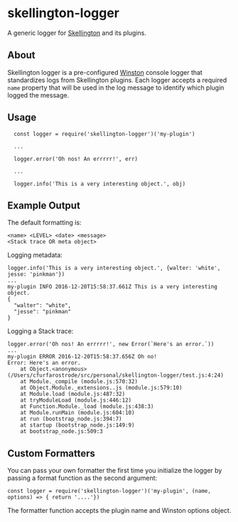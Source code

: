 # skellington-logger
A generic logger for [Skellington](https://github.com/colestrode/skellington) and its plugins.

## About

Skellington logger is a pre-configured [Winston](https://github.com/winstonjs/winston) console logger that standardizes
logs from Skellington plugins. Each logger accepts a required `name` property that will be used in the log message
to identify which plugin logged the message.

## Usage

```
  const logger = require('skellington-logger')('my-plugin')
  
  ...
  
  logger.error('Oh nos! An errrrr!', err)
  
  ...
  
  logger.info('This is a very interesting object.', obj)
```

## Example Output

The default formatting is:

```
<name> <LEVEL> <date> <message>
<Stack trace OR meta object>
```

Logging metadata: 
```
logger.info('This is a very interesting object.', {walter: 'white', jesse: 'pinkman'})
...
my-plugin INFO 2016-12-20T15:58:37.661Z This is a very interesting object.
{
  "walter": "white",
  "jesse": "pinkman"
}

```

Logging a Stack trace: 
```
logger.error('Oh nos! An errrrr!', new Error(`Here's an error.`))
...
my-plugin ERROR 2016-12-20T15:58:37.656Z Oh no!
Error: Here's an error.
    at Object.<anonymous> (/Users/cfurfarostrode/src/personal/skellington-logger/test.js:4:24)
    at Module._compile (module.js:570:32)
    at Object.Module._extensions..js (module.js:579:10)
    at Module.load (module.js:487:32)
    at tryModuleLoad (module.js:446:12)
    at Function.Module._load (module.js:438:3)
    at Module.runMain (module.js:604:10)
    at run (bootstrap_node.js:394:7)
    at startup (bootstrap_node.js:149:9)
    at bootstrap_node.js:509:3
```

## Custom Formatters

You can pass your own formatter the first time you initialize the logger by passing a format function as the second
argument:

`const logger = require('skellington-logger')('my-plugin', (name, options) => { return '....'})`

The formatter function accepts the plugin name and Winston options object.